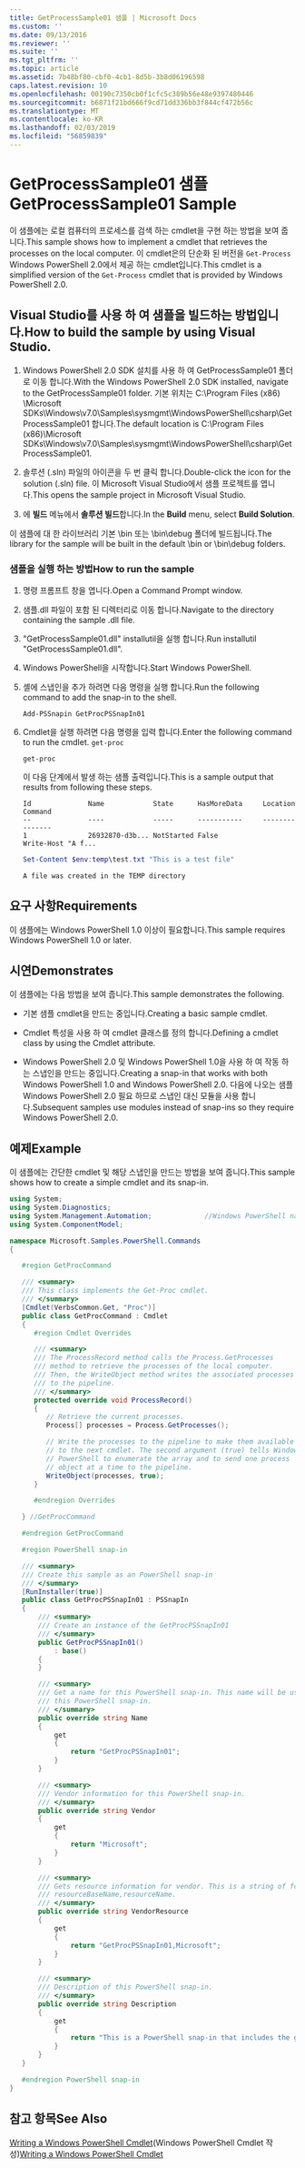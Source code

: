 ```yaml
---
title: GetProcessSample01 샘플 | Microsoft Docs
ms.custom: ''
ms.date: 09/13/2016
ms.reviewer: ''
ms.suite: ''
ms.tgt_pltfrm: ''
ms.topic: article
ms.assetid: 7b48bf80-cbf0-4cb1-8d5b-3b8d06196598
caps.latest.revision: 10
ms.openlocfilehash: 00190c7350cb0f1cfc5c389b56e48e9397480446
ms.sourcegitcommit: b6871f21bd666f9cd71dd336bb3f844cf472b56c
ms.translationtype: MT
ms.contentlocale: ko-KR
ms.lasthandoff: 02/03/2019
ms.locfileid: "56859839"
---
```

# <a name="getprocesssample01-sample"></a><span data-ttu-id="3def7-102">GetProcessSample01 샘플</span><span class="sxs-lookup"><span data-stu-id="3def7-102">GetProcessSample01 Sample</span></span>

<span data-ttu-id="3def7-103">이 샘플에는 로컬 컴퓨터의 프로세스를 검색 하는 cmdlet을 구현 하는 방법을 보여 줍니다.</span><span class="sxs-lookup"><span data-stu-id="3def7-103">This sample shows how to implement a cmdlet that retrieves the processes on the local computer.</span></span> <span data-ttu-id="3def7-104">이 cmdlet은의 단순화 된 버전을 `Get-Process` Windows PowerShell 2.0에서 제공 하는 cmdlet입니다.</span><span class="sxs-lookup"><span data-stu-id="3def7-104">This cmdlet is a simplified version of the `Get-Process` cmdlet that is provided by Windows PowerShell 2.0.</span></span>

## <a name="how-to-build-the-sample-by-using-visual-studio"></a><span data-ttu-id="3def7-105">Visual Studio를 사용 하 여 샘플을 빌드하는 방법입니다.</span><span class="sxs-lookup"><span data-stu-id="3def7-105">How to build the sample by using Visual Studio.</span></span>

1. <span data-ttu-id="3def7-106">Windows PowerShell 2.0 SDK 설치를 사용 하 여 GetProcessSample01 폴더로 이동 합니다.</span><span class="sxs-lookup"><span data-stu-id="3def7-106">With the Windows PowerShell 2.0 SDK installed, navigate to the GetProcessSample01 folder.</span></span> <span data-ttu-id="3def7-107">기본 위치는 C:\Program Files (x86) \Microsoft SDKs\Windows\v7.0\Samples\sysmgmt\WindowsPowerShell\csharp\GetProcessSample01 합니다.</span><span class="sxs-lookup"><span data-stu-id="3def7-107">The default location is C:\Program Files (x86)\Microsoft SDKs\Windows\v7.0\Samples\sysmgmt\WindowsPowerShell\csharp\GetProcessSample01.</span></span>

2. <span data-ttu-id="3def7-108">솔루션 (.sln) 파일의 아이콘을 두 번 클릭 합니다.</span><span class="sxs-lookup"><span data-stu-id="3def7-108">Double-click the icon for the solution (.sln) file.</span></span> <span data-ttu-id="3def7-109">이 Microsoft Visual Studio에서 샘플 프로젝트를 엽니다.</span><span class="sxs-lookup"><span data-stu-id="3def7-109">This opens the sample project in Microsoft Visual Studio.</span></span>

3. <span data-ttu-id="3def7-110">에 **빌드** 메뉴에서 **솔루션 빌드**합니다.</span><span class="sxs-lookup"><span data-stu-id="3def7-110">In the **Build** menu, select **Build Solution**.</span></span>

  <span data-ttu-id="3def7-111">이 샘플에 대 한 라이브러리 기본 \bin 또는 \bin\debug 폴더에 빌드됩니다.</span><span class="sxs-lookup"><span data-stu-id="3def7-111">The library for the sample will be built in the default \bin or \bin\debug folders.</span></span>

### <a name="how-to-run-the-sample"></a><span data-ttu-id="3def7-112">샘플을 실행 하는 방법</span><span class="sxs-lookup"><span data-stu-id="3def7-112">How to run the sample</span></span>

1. <span data-ttu-id="3def7-113">명령 프롬프트 창을 엽니다.</span><span class="sxs-lookup"><span data-stu-id="3def7-113">Open a Command Prompt window.</span></span>

2. <span data-ttu-id="3def7-114">샘플.dll 파일이 포함 된 디렉터리로 이동 합니다.</span><span class="sxs-lookup"><span data-stu-id="3def7-114">Navigate to the directory containing the sample .dll file.</span></span>

3. <span data-ttu-id="3def7-115">"GetProcessSample01.dll" installutil을 실행 합니다.</span><span class="sxs-lookup"><span data-stu-id="3def7-115">Run installutil "GetProcessSample01.dll".</span></span>

4. <span data-ttu-id="3def7-116">Windows PowerShell을 시작합니다.</span><span class="sxs-lookup"><span data-stu-id="3def7-116">Start Windows PowerShell.</span></span>

5. <span data-ttu-id="3def7-117">셸에 스냅인을 추가 하려면 다음 명령을 실행 합니다.</span><span class="sxs-lookup"><span data-stu-id="3def7-117">Run the following command to add the snap-in to the shell.</span></span>

   `Add-PSSnapin GetProcPSSnapIn01`

6. <span data-ttu-id="3def7-118">Cmdlet을 실행 하려면 다음 명령을 입력 합니다.</span><span class="sxs-lookup"><span data-stu-id="3def7-118">Enter the following command to run the cmdlet.</span></span> `get-proc`

   `get-proc`

   <span data-ttu-id="3def7-119">이 다음 단계에서 발생 하는 샘플 출력입니다.</span><span class="sxs-lookup"><span data-stu-id="3def7-119">This is a sample output that results from following these steps.</span></span>

   ```output
   Id              Name            State      HasMoreData     Location             Command
   --              ----            -----      -----------     --------             -------
   1               26932870-d3b... NotStarted False                                 Write-Host "A f...

   ```

   ```powershell
   Set-Content $env:temp\test.txt "This is a test file"
   ```

   ```output
   A file was created in the TEMP directory
   ```

## <a name="requirements"></a><span data-ttu-id="3def7-120">요구 사항</span><span class="sxs-lookup"><span data-stu-id="3def7-120">Requirements</span></span>

<span data-ttu-id="3def7-121">이 샘플에는 Windows PowerShell 1.0 이상이 필요합니다.</span><span class="sxs-lookup"><span data-stu-id="3def7-121">This sample requires Windows PowerShell 1.0 or later.</span></span>

## <a name="demonstrates"></a><span data-ttu-id="3def7-122">시연</span><span class="sxs-lookup"><span data-stu-id="3def7-122">Demonstrates</span></span>

<span data-ttu-id="3def7-123">이 샘플에는 다음 방법을 보여 줍니다.</span><span class="sxs-lookup"><span data-stu-id="3def7-123">This sample demonstrates the following.</span></span>

- <span data-ttu-id="3def7-124">기본 샘플 cmdlet을 만드는 중입니다.</span><span class="sxs-lookup"><span data-stu-id="3def7-124">Creating a basic sample cmdlet.</span></span>

- <span data-ttu-id="3def7-125">Cmdlet 특성을 사용 하 여 cmdlet 클래스를 정의 합니다.</span><span class="sxs-lookup"><span data-stu-id="3def7-125">Defining a cmdlet class by using the Cmdlet attribute.</span></span>

- <span data-ttu-id="3def7-126">Windows PowerShell 2.0 및 Windows PowerShell 1.0을 사용 하 여 작동 하는 스냅인을 만드는 중입니다.</span><span class="sxs-lookup"><span data-stu-id="3def7-126">Creating a snap-in that works with both Windows PowerShell 1.0 and Windows PowerShell 2.0.</span></span> <span data-ttu-id="3def7-127">다음에 나오는 샘플 Windows PowerShell 2.0 필요 하므로 스냅인 대신 모듈을 사용 합니다.</span><span class="sxs-lookup"><span data-stu-id="3def7-127">Subsequent samples use modules instead of snap-ins so they require Windows PowerShell 2.0.</span></span>

## <a name="example"></a><span data-ttu-id="3def7-128">예제</span><span class="sxs-lookup"><span data-stu-id="3def7-128">Example</span></span>

<span data-ttu-id="3def7-129">이 샘플에는 간단한 cmdlet 및 해당 스냅인을 만드는 방법을 보여 줍니다.</span><span class="sxs-lookup"><span data-stu-id="3def7-129">This sample shows how to create a simple cmdlet and its snap-in.</span></span>

```csharp
using System;
using System.Diagnostics;
using System.Management.Automation;             //Windows PowerShell namespace
using System.ComponentModel;

namespace Microsoft.Samples.PowerShell.Commands
{

   #region GetProcCommand

   /// <summary>
   /// This class implements the Get-Proc cmdlet.
   /// </summary>
   [Cmdlet(VerbsCommon.Get, "Proc")]
   public class GetProcCommand : Cmdlet
   {
      #region Cmdlet Overrides

      /// <summary>
      /// The ProcessRecord method calls the Process.GetProcesses
      /// method to retrieve the processes of the local computer.
      /// Then, the WriteObject method writes the associated processes
      /// to the pipeline.
      /// </summary>
      protected override void ProcessRecord()
      {
         // Retrieve the current processes.
         Process[] processes = Process.GetProcesses();

         // Write the processes to the pipeline to make them available
         // to the next cmdlet. The second argument (true) tells Windows
         // PowerShell to enumerate the array and to send one process
         // object at a time to the pipeline.
         WriteObject(processes, true);
      }

      #endregion Overrides

   } //GetProcCommand

   #endregion GetProcCommand

   #region PowerShell snap-in

   /// <summary>
   /// Create this sample as an PowerShell snap-in
   /// </summary>
   [RunInstaller(true)]
   public class GetProcPSSnapIn01 : PSSnapIn
   {
       /// <summary>
       /// Create an instance of the GetProcPSSnapIn01
       /// </summary>
       public GetProcPSSnapIn01()
           : base()
       {
       }

       /// <summary>
       /// Get a name for this PowerShell snap-in. This name will be used in registering
       /// this PowerShell snap-in.
       /// </summary>
       public override string Name
       {
           get
           {
               return "GetProcPSSnapIn01";
           }
       }

       /// <summary>
       /// Vendor information for this PowerShell snap-in.
       /// </summary>
       public override string Vendor
       {
           get
           {
               return "Microsoft";
           }
       }

       /// <summary>
       /// Gets resource information for vendor. This is a string of format:
       /// resourceBaseName,resourceName.
       /// </summary>
       public override string VendorResource
       {
           get
           {
               return "GetProcPSSnapIn01,Microsoft";
           }
       }

       /// <summary>
       /// Description of this PowerShell snap-in.
       /// </summary>
       public override string Description
       {
           get
           {
               return "This is a PowerShell snap-in that includes the get-proc cmdlet.";
           }
       }
   }

   #endregion PowerShell snap-in
}
```

## <a name="see-also"></a><span data-ttu-id="3def7-130">참고 항목</span><span class="sxs-lookup"><span data-stu-id="3def7-130">See Also</span></span>

<span data-ttu-id="3def7-131">[Writing a Windows PowerShell Cmdlet](./writing-a-windows-powershell-cmdlet.md)(Windows PowerShell Cmdlet 작성)</span><span class="sxs-lookup"><span data-stu-id="3def7-131">[Writing a Windows PowerShell Cmdlet](./writing-a-windows-powershell-cmdlet.md)</span></span>